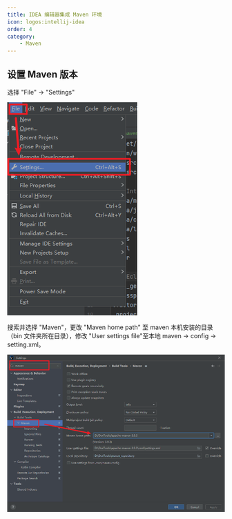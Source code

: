 ```yaml
---
title: IDEA 编辑器集成 Maven 环境
icon: logos:intellij-idea
order: 4
category:
    - Maven
---
```


## 设置 Maven 版本

选择 "File" → "Settings"

![](../../../.vuepress/public/assets/images/server/maven/image-20230807141048898.png)



搜索并选择 "Maven"，更改 "Maven home path" 至 maven 本机安装的目录（bin 文件夹所在目录），修改 "User settings file"至本地 maven → config → setting.xml。

![](../../../.vuepress/public/assets/images/server/maven/image-20230807141606607.png)
